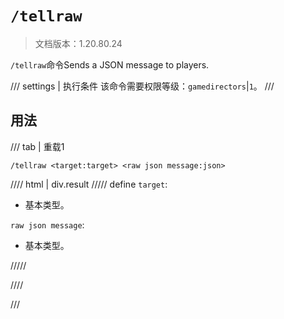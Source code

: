 # `/tellraw`

> 文档版本：1.20.80.24

`/tellraw`命令Sends a JSON message to players.

/// settings | 执行条件
该命令需要权限等级：`gamedirectors`|`1`。
///

## 用法

/// tab | 重载1
```mcfunction
/tellraw <target:target> <raw json message:json>
```

//// html | div.result
///// define
`target`: <!-- md:samp target -->

- 基本类型。

`raw json message`: <!-- md:samp json -->

- 基本类型。


/////

////

///

